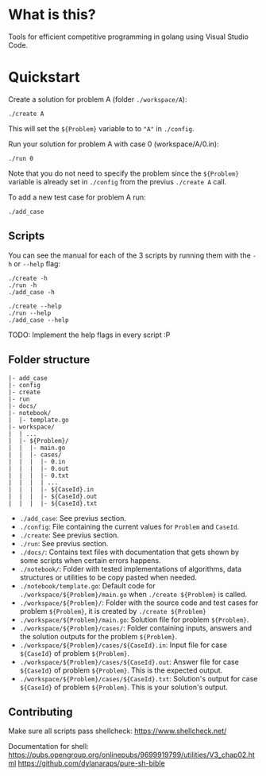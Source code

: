 # What is this?

Tools for efficient competitive programming in golang using Visual Studio Code.

# Quickstart

Create a solution for problem A (folder `./workspace/A`):
```
./create A
```

This will set the `${Problem}` variable to to `"A"` in `./config`.

Run your solution for problem A with case 0 (workspace/A/0.in):
```
./run 0
```
Note that you do not need to specify the problem since the `${Problem}` variable is already set in `./config` from the previus `./create A` call.

To add a new test case for problem A run:
```
./add_case
```

## Scripts

You can see the manual for each of the 3 scripts by running them with the `-h` or `--help` flag:

```
./create -h
./run -h
./add_case -h

./create --help
./run --help
./add_case --help
```

TODO: Implement the help flags in every script :P


## Folder structure

```
|- add_case
|- config
|- create
|- run
|- docs/
|- notebook/
|  |- template.go
|- workspace/
|  | ...
|  |- ${Problem}/
|  |  |- main.go
|  |  |- cases/
|  |  |  |- 0.in
|  |  |  |- 0.out
|  |  |  |- 0.txt
|  |  |  | ...
|  |  |  |- ${CaseId}.in
|  |  |  |- ${CaseId}.out
|  |  |  |- ${CaseId}.txt
```

- `./add_case`: See previus section.
- `./config`: File containing the current values for `Problem` and `CaseId`.
- `./create`: See previus section.
- `./run`: See previus section.
- `./docs/`: Contains text files with documentation that gets shown by some scripts when certain errors happens.
- `./notebook/`: Folder with tested implementations of algorithms, data structures or utilities to be copy pasted when needed.
- `./notebook/template.go`: Default code for `./workspace/${Problem}/main.go` when `./create ${Problem}` is called.
- `./workspace/${Problem}/`: Folder with the source code and test cases for problem `${Problem}`, it is created by `./create ${Problem}`
- `./workspace/${Problem}/main.go`: Solution file for problem `${Problem}`.
- `./workspace/${Problem}/cases/`: Folder containing inputs, answers and the solution outputs for the problem `${Problem}`.
- `./workspace/${Problem}/cases/${CaseId}.in`: Input file for case `${CaseId}` of problem `${Problem}`.
- `./workspace/${Problem}/cases/${CaseId}.out`: Answer file for case `${CaseId}` of problem `${Problem}`. This is the expected output.
- `./workspace/${Problem}/cases/${CaseId}.txt`: Solution's output for case `${CaseId}` of problem `${Problem}`. This is your solution's output.

## Contributing

Make sure all scripts pass shellcheck:
https://www.shellcheck.net/

Documentation for shell:
https://pubs.opengroup.org/onlinepubs/9699919799/utilities/V3_chap02.html
https://github.com/dylanaraps/pure-sh-bible
